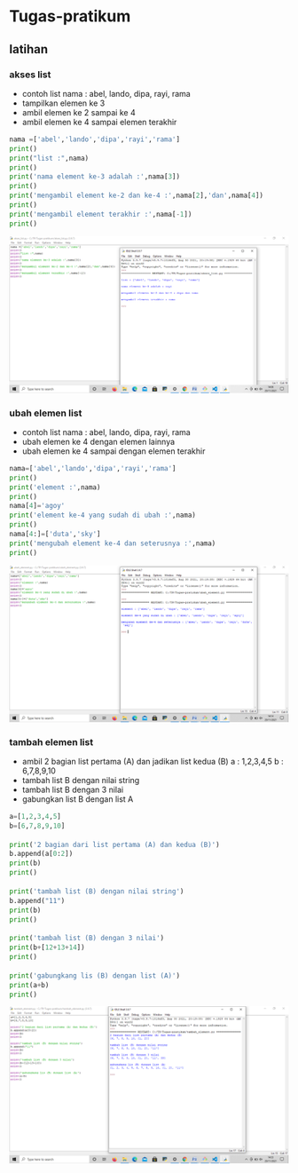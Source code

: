 # Tugas-pratikum

## latihan

### akses list
- contoh list
nama : abel, lando, dipa, rayi, rama
- tampilkan elemen ke 3
- ambil elemen ke 2 sampai ke 4
- ambil elemen ke 4 sampai elemen terakhir
```python
nama =['abel','lando','dipa','rayi','rama']
print()
print("list :",nama)
print()
print('nama element ke-3 adalah :',nama[3])
print()
print('mengambil element ke-2 dan ke-4 :',nama[2],'dan',nama[4])
print()
print('mengambil element terakhir :',nama[-1])
print()
```
 ![gambar1](ss/ss1.png)

 ### ubah elemen list
 - contoh list
 nama : abel, lando, dipa, rayi, rama
 - ubah elemen ke 4 dengan elemen lainnya
 - ubah elemen ke 4 sampai dengan elemen terakhir

 ```python
 nama=['abel','lando','dipa','rayi','rama']
print()
print('element :',nama)
print()
nama[4]='agoy'
print('element ke-4 yang sudah di ubah :',nama)
print()
nama[4:]=['duta','sky']
print('mengubah element ke-4 dan seterusnya :',nama)
print()
```
 ![gambar2](ss/ss2.png)

 ### tambah elemen list
 - ambil 2 bagian list pertama (A) dan jadikan list kedua (B)
 a : 1,2,3,4,5
 b : 6,7,8,9,10
 - tambah list B dengan nilai string
 - tambah list B dengan 3 nilai
 - gabungkan list B dengan list A

 ```python
a=[1,2,3,4,5]
b=[6,7,8,9,10]

print('2 bagian dari list pertama (A) dan kedua (B)')
b.append(a[0:2])
print(b)
print()

print('tambah list (B) dengan nilai string')
b.append("11")
print(b)
print()

print('tambah list (B) dengan 3 nilai')
print(b+[12+13+14])
print()

print('gabungkang lis (B) dengan list (A)')
print(a+b)
print()
```
 ![gambar3](ss/ss3.png)